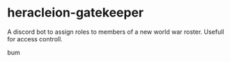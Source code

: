 # heracleion-gatekeeper

A discord bot to assign roles to members of a new world war roster.
Usefull for access controll.

bum